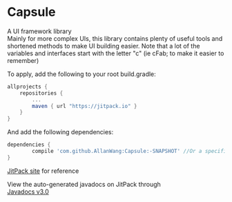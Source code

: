 # Capsule
A UI framework library <br>
Mainly for more complex UIs, this library contains plenty of useful tools and shortened methods to make UI building easier.
Note that a lot of the variables and interfaces start with the letter "c" (ie cFab; to make it easier to remember)


<!--Current Release 3.0-->

To apply, add the following to your root build.gradle:

```gradle
allprojects {
	repositories {
		...
		maven { url "https://jitpack.io" }
	}
}
```

And add the following dependencies:

```gradle
dependencies {
        compile 'com.github.AllanWang:Capsule:-SNAPSHOT' //Or a specific version/commit (latest v3.0);
}

```
[JitPack site](https://jitpack.io/#AllanWang/Capsule) for reference

View the auto-generated javadocs on JitPack through <br>
[Javadocs v3.0](https://jitpack.io/com/github/AllanWang/Capsule/v3.0/javadoc/)


